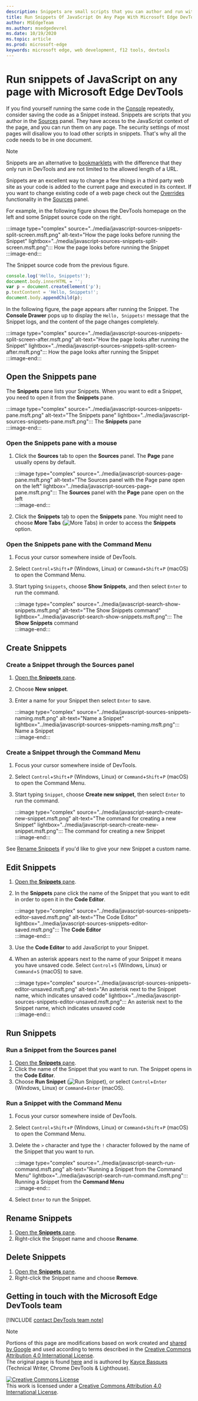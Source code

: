 ```yaml
---
description: Snippets are small scripts that you can author and run within the Sources panel of Microsoft Edge DevTools.  You can access and run them from any page.  When you run a Snippet, it runs from the context of the currently open page.
title: Run Snippets Of JavaScript On Any Page With Microsoft Edge DevTools
author: MSEdgeTeam
ms.author: msedgedevrel
ms.date: 10/19/2020 
ms.topic: article
ms.prod: microsoft-edge
keywords: microsoft edge, web development, f12 tools, devtools
---
```

<!-- Copyright Kayce Basques 

   Licensed under the Apache License, Version 2.0 (the "License");
   you may not use this file except in compliance with the License.
   You may obtain a copy of the License at

       https://www.apache.org/licenses/LICENSE-2.0

   Unless required by applicable law or agreed to in writing, software
   distributed under the License is distributed on an "AS IS" BASIS,
   WITHOUT WARRANTIES OR CONDITIONS OF ANY KIND, either express or implied.
   See the License for the specific language governing permissions and
   limitations under the License.  -->  

# Run snippets of JavaScript on any page with Microsoft Edge DevTools  

If you find yourself running the same code in the [Console][DevtoolsConsoleIndex] repeatedly, consider saving the code as a Snippet instead.  Snippets are scripts that you author in the [Sources][DevToolsSourcesPanel] panel. They have access to the JavaScript context of the page, and you can run them on any page. The security settings of most pages will disallow you to load other scripts in snippets. That's why all the code needs to be in one document.

> [!NOTE]
> Snippets are an alternative to [bookmarklets][WikiBookmarklet] with the difference that they only run in DevTools and are not limited to the allowed length of a URL.  

Snippets are an excellent way to change a few things in a third party web site as your code is added to the current page and executed in its context. If you want to change existing code of a web page check out the [Overrides][DevtoolsOverrides] functionality in the [Sources][DevToolsSourcesPanel] panel.

For example, in the following figure shows the DevTools homepage on the left and some Snippet source code on the right.  

:::image type="complex" source="../media/javascript-sources-snippets-split-screen.msft.png" alt-text="How the page looks before running the Snippet" lightbox="../media/javascript-sources-snippets-split-screen.msft.png":::
   How the page looks before running the Snippet  
:::image-end:::  

The Snippet source code from the previous figure.  

```javascript
console.log('Hello, Snippets!');
document.body.innerHTML = '';
var p = document.createElement('p');
p.textContent = 'Hello, Snippets!';
document.body.appendChild(p);
```  

In the following figure, the page appears after running the Snippet.  The **Console Drawer** pops up to display the `Hello, Snippets!` message that the Snippet logs, and the content of the page changes completely.  

:::image type="complex" source="../media/javascript-sources-snippets-split-screen-after.msft.png" alt-text="How the page looks after running the Snippet" lightbox="../media/javascript-sources-snippets-split-screen-after.msft.png":::
   How the page looks after running the Snippet  
:::image-end:::  

## Open the Snippets pane  

The **Snippets** pane lists your Snippets.  When you want to edit a Snippet, you need to open it from the **Snippets** pane.  

:::image type="complex" source="../media/javascript-sources-snippets-pane.msft.png" alt-text="The Snippets pane" lightbox="../media/javascript-sources-snippets-pane.msft.png":::
   The **Snippets** pane  
:::image-end:::  

### Open the Snippets pane with a mouse  

1.  Click the **Sources** tab to open the **Sources** panel.  The **Page** pane usually opens by default.  
    
    :::image type="complex" source="../media/javascript-sources-page-pane.msft.png" alt-text="The Sources panel with the Page pane open on the left" lightbox="../media/javascript-sources-page-pane.msft.png":::
       The **Sources** panel with the **Page** pane open on the left  
    :::image-end:::  
    
1.  Click the **Snippets** tab to open the **Snippets** pane.  You might need to choose **More Tabs** \(![More Tabs][ImageMoreTabsIcon]\) in order to access the **Snippets** option.  
    
### Open the Snippets pane with the Command Menu  

1.  Focus your cursor somewhere inside of DevTools.  
1.  Select `Control`+`Shift`+`P` \(Windows, Linux\) or `Command`+`Shift`+`P` \(macOS\) to open the Command Menu.  
1.  Start typing `Snippets`, choose **Show Snippets**, and then select `Enter` to run the command.  
    
    :::image type="complex" source="../media/javascript-search-show-snippets.msft.png" alt-text="The Show Snippets command" lightbox="../media/javascript-search-show-snippets.msft.png":::
       The **Show Snippets** command  
    :::image-end:::  
    
## Create Snippets  

### Create a Snippet through the Sources panel  

1.  [Open the **Snippets** pane](#open-the-snippets-pane).  
1.  Choose **New snippet**.  
1.  Enter a name for your Snippet then select `Enter` to save.  
    
    :::image type="complex" source="../media/javascript-sources-snippets-naming.msft.png" alt-text="Name a Snippet" lightbox="../media/javascript-sources-snippets-naming.msft.png":::
       Name a Snippet  
    :::image-end:::  
    
### Create a Snippet through the Command Menu  

1.  Focus your cursor somewhere inside of DevTools.  
1.  Select `Control`+`Shift`+`P` \(Windows, Linux\) or `Command`+`Shift`+`P` \(macOS\) to open the Command Menu.  
1.  Start typing `Snippet`, choose **Create new snippet**, then select `Enter` to run the command.  
    
    :::image type="complex" source="../media/javascript-search-create-new-snippet.msft.png" alt-text="The command for creating a new Snippet" lightbox="../media/javascript-search-create-new-snippet.msft.png":::
       The command for creating a new Snippet  
    :::image-end:::  
    
See [Rename Snippets](#rename-snippets) if you'd like to give your new Snippet a custom name.  

## Edit Snippets  

1.  [Open the **Snippets** pane](#open-the-snippets-pane).  
1.  In the **Snippets** pane click the name of the Snippet that you want to edit in order to open it in the **Code Editor**.  
    
    :::image type="complex" source="../media/javascript-sources-snippets-editor-saved.msft.png" alt-text="The Code Editor" lightbox="../media/javascript-sources-snippets-editor-saved.msft.png":::
       The **Code Editor**  
    :::image-end:::  
    
1.  Use the **Code Editor** to add JavaScript to your Snippet.  
1.  When an asterisk appears next to the name of your Snippet it means you have unsaved code. Select `Control`+`S` \(Windows, Linux\) or `Command`+`S` \(macOS\) to save.  
    
    :::image type="complex" source="../media/javascript-sources-snippets-editor-unsaved.msft.png" alt-text="An asterisk next to the Snippet name, which indicates unsaved code" lightbox="../media/javascript-sources-snippets-editor-unsaved.msft.png":::
       An asterisk next to the Snippet name, which indicates unsaved code  
    :::image-end:::  
    
## Run Snippets  

### Run a Snippet from the Sources panel  

1.  [Open the **Snippets** pane](#open-the-snippets-pane).  
1.  Click the name of the Snippet that you want to run.  The Snippet opens in the **Code Editor**.  
1.  Choose **Run Snippet** \(![Run Snippet][ImageRunSnippetIcon]\), or select `Control`+`Enter` \(Windows, Linux\) or `Command`+`Enter` \(macOS\).  
    
### Run a Snippet with the Command Menu  

1.  Focus your cursor somewhere inside of DevTools.  
1.  Select `Control`+`Shift`+`P` \(Windows, Linux\) or `Command`+`Shift`+`P` \(macOS\) to open the Command Menu.  
1.  Delete the `>` character and type the `!` character followed by the name of the Snippet that you want to run.  
    
    :::image type="complex" source="../media/javascript-search-run-command.msft.png" alt-text="Running a Snippet from the Command Menu" lightbox="../media/javascript-search-run-command.msft.png":::
       Running a Snippet from the **Command Menu**  
    :::image-end:::  
    
1.  Select `Enter` to run the Snippet.  

## Rename Snippets  

1.  [Open the **Snippets** pane](#open-the-snippets-pane).  
1.  Right-click the Snippet name and choose **Rename**.  
    
## Delete Snippets  

1.  [Open the **Snippets** pane](#open-the-snippets-pane).  
1.  Right-click the Snippet name and choose **Remove**.  
    
## Getting in touch with the Microsoft Edge DevTools team  

[!INCLUDE [contact DevTools team note](../includes/contact-devtools-team-note.md)]  

<!-- image links -->  

[ImageMoreTabsIcon]: ../media/more-tabs-icon.msft.png  
[ImageRunSnippetIcon]: ../media/run-snippet-icon.msft.png  

<!-- links -->  

[DevtoolsConsoleIndex]: ../console/index.md "Console overview | Microsoft Docs"  
[DevToolsSourcesPanel]: ../sources.md "Sources panel overview | Microsoft Docs"  
[DevtoolsOverrides]: ../overrides.md "Overrides | Microsoft Docs"  

[MDNScratchpad]: https://developer.mozilla.org/docs/Tools/Scratchpad "Scratchpad | MDN"  
[WikiBookmarklet]: https://en.wikipedia.org/wiki/Bookmarklet "Bookmarklet - Wikipedia"  

> [!NOTE]
> Portions of this page are modifications based on work created and [shared by Google][GoogleSitePolicies] and used according to terms described in the [Creative Commons Attribution 4.0 International License][CCA4IL].  
> The original page is found [here](https://developers.google.com/web/tools/chrome-devtools/javascript/snippets) and is authored by [Kayce Basques][KayceBasques] \(Technical Writer, Chrome DevTools \& Lighthouse\).  

[![Creative Commons License][CCby4Image]][CCA4IL]  
This work is licensed under a [Creative Commons Attribution 4.0 International License][CCA4IL].  

[CCA4IL]: https://creativecommons.org/licenses/by/4.0  
[CCby4Image]: https://i.creativecommons.org/l/by/4.0/88x31.png  
[GoogleSitePolicies]: https://developers.google.com/terms/site-policies  
[KayceBasques]: https://developers.google.com/web/resources/contributors/kaycebasques  
